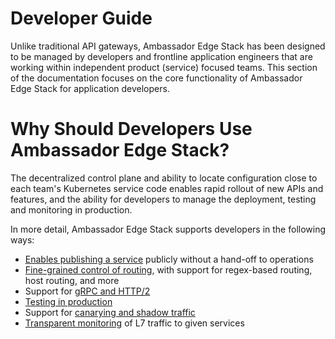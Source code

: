 # Developer Guide

Unlike traditional API gateways, Ambassador Edge Stack has been designed to be managed by developers and frontline application engineers that are working within independent product (service) focused teams. This section of the documentation focuses on the core functionality of Ambassador Edge Stack for application developers.

# Why Should Developers Use Ambassador Edge Stack?

The decentralized control plane and ability to locate configuration close to each team's Kubernetes service code enables rapid rollout of new APIs and features, and the ability for developers to manage the deployment, testing and monitoring in production.

In more detail, Ambassador Edge Stack supports developers in the following ways:

* [Enables publishing a service](/concepts/developers) publicly without a hand-off to operations
* [Fine-grained control of routing](/concepts/developers), with support for regex-based routing, host routing, and more
* Support for [gRPC and HTTP/2](/user-guide/grpc)
* [Testing in production](/docs/dev-guide/test-in-prod)
* Support for [canarying and shadow traffic](/docs/dev-guide/canary-release-concepts)
* [Transparent monitoring](/reference/statistics) of L7 traffic to given services


